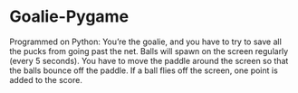 # Goalie-Pygame
Programmed on Python: You’re the goalie, and you have to try to save all the pucks from going past the net. Balls will spawn on the screen regularly (every 5 seconds). You have to move the paddle around the screen so that the balls bounce off the paddle. If a ball flies off the screen, one point is added to the score. 
